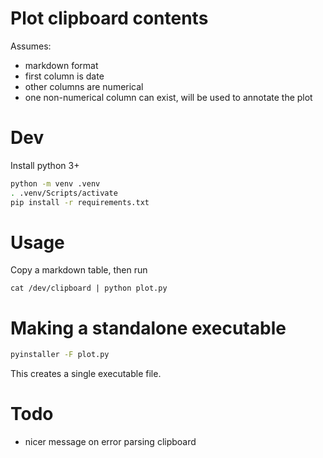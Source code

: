 # Plot clipboard contents

Assumes:
- markdown format
- first column is date
- other columns are numerical
- one non-numerical column can exist, will be
  used to annotate the plot

# Dev
Install python 3+

```sh
python -m venv .venv
. .venv/Scripts/activate
pip install -r requirements.txt
```

# Usage
Copy a markdown table, then run

    cat /dev/clipboard | python plot.py

# Making a standalone executable
```sh
pyinstaller -F plot.py
```

This creates a single executable file.

# Todo
- nicer message on error parsing clipboard
